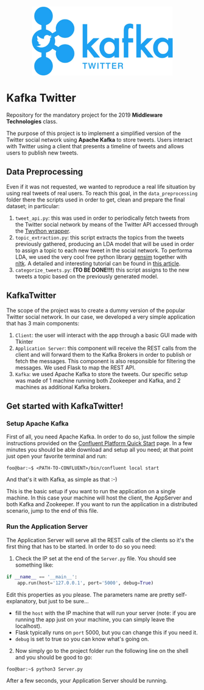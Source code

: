 <p align="center">
<img height=180px src="https://github.com/tmscarla/kafka-twitter/blob/master/logo.jpg?raw=true"/>
</p>

# Kafka Twitter

Repository for the mandatory project for the 2019 **Middleware Technologies** class.

The purpose of  this project is to implement a simplified version of the Twitter social network using **Apache Kafka** to store tweets. Users interact with Twitter using a client that presents a timeline of tweets and allows users to publish new tweets.</p>

## Data Preprocessing
Even if it was not requested, we wanted to reproduce a real life situation by using
real tweets of real users. To reach this goal, in the <code>data_preprocessing</code>
folder there the scripts used in order to get, clean and prepare the final dataset; in particular:
1. `tweet_api.py`: this was used in order to periodically fetch tweets from the Twitter social network by means of the Twitter API accessed through the [Twython wrapper](https://twython.readthedocs.io/en/latest/).
2. `topic_extraction.py`: this script extracts the topics from the tweets previously gathered, producing an LDA model that will be used in order to assign a topic to each new tweet in the social network. To performa LDA, we used the very cool free python library [gensim](https://radimrehurek.com/gensim/) together with [nltk](https://www.nltk.org/). A detailed and interesting tutorial can be found in [this article](https://towardsdatascience.com/topic-modelling-in-python-with-nltk-and-gensim-4ef03213cd21).
3. `categorize_tweets.py`: **(TO BE DONE!!!**) this script assigns to the new tweets a topic based on the previously generated model.

## KafkaTwitter
The scope of the project was to create a dummy version of the popular Twitter social network. In our case, we developed a very simple application that has 3 main components:
1. `Client`: the user will interact with the app through a basic GUI made with Tkinter
2. `Application Server`: this component will receive the REST calls from the client and will forward them to the Kafka Brokers in order to publish or fetch the messages. This component is also responsible for filtering the messages. We used Flask to map the REST API.
3. `Kafka`: we used Apache Kafka to store the tweets. Our specific setup was made of 1 machine running both Zookeeper and Kafka, and 2 machines as additional Kafka brokers.

## Get started with KafkaTwitter!
### Setup Apache Kafka
First of all, you need Apache Kafka. In order to do so, just follow the simple instructions provided on the [Confluent Platform Quick Start](https://docs.confluent.io/current/quickstart/ce-quickstart.html#ce-quickstart) page. In a few minutes you should be able download and setup all you need; at that point just open your favorite terminal and run:
```console
foo@bar:~$ <PATH-TO-CONFLUENT>/bin/confluent local start
```
And that's it with Kafka, as simple as that :-)

This is the basic setup if you want to run the application on a single machine. In this case your machine will host the client, the AppServer and both Kafka and Zookeeper. If you want to run the application in a distributed scenario, jump to the end of this file.
### Run the Application Server
The Application Server will serve all the REST calls of the clients so it's the first thing that has to be started. In order to do so you need:

1. Check the IP set at the end of the `Server.py` file. You should see something like:
```python
if __name__ == '__main__':
    app.run(host='127.0.0.1', port='5000', debug=True)
```
Edit this properties as you please. The parameters name are pretty self-explanatory, but just to be sure...
- fill the `host` with the IP machine that will run your server (note: if you are running the app just on your machine, you can simply leave the localhost).
- Flask typically runs on `port` 5000, but you can change this if you need it.
- `debug` is set to true so you can know what's going on.
2. Now simply go to the project folder run the following line on the shell and you should be good to go:
```console
foo@bar:~$ python3 Server.py
```
After a few seconds, your Application Server should be running.
